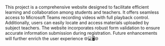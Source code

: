 This project is a comprehensive website designed to facilitate efficient learning and collaboration among students and teachers. It offers seamless access to Microsoft Teams recording videos with full playback 
control. Additionally, users can easily locate and access materials uploaded by subject teachers. The website incorporates robust form validation to ensure accurate information submission during registration. 
Future enhancements will further enrich the user experience 🌐💻🖥️🌐

